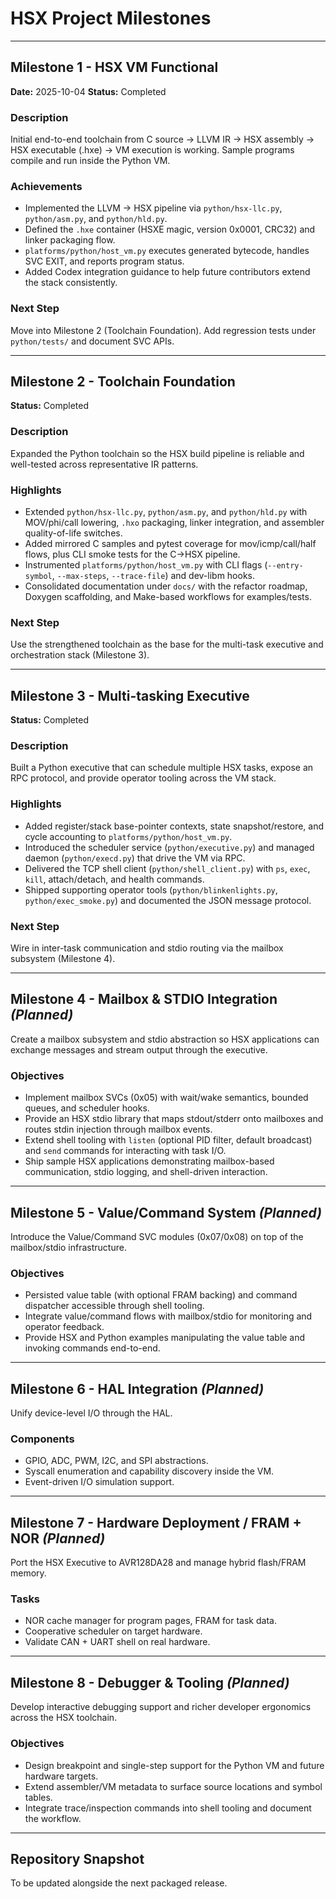 # HSX Project Milestones

---

## Milestone 1 - HSX VM Functional
**Date:** 2025-10-04
**Status:** Completed

### Description
Initial end-to-end toolchain from C source -> LLVM IR -> HSX assembly -> HSX executable (.hxe) -> VM execution is working. Sample programs compile and run inside the Python VM.

### Achievements
- Implemented the LLVM -> HSX pipeline via `python/hsx-llc.py`, `python/asm.py`, and `python/hld.py`.
- Defined the `.hxe` container (HSXE magic, version 0x0001, CRC32) and linker packaging flow.
- `platforms/python/host_vm.py` executes generated bytecode, handles SVC EXIT, and reports program status.
- Added Codex integration guidance to help future contributors extend the stack consistently.

### Next Step
Move into Milestone 2 (Toolchain Foundation). Add regression tests under `python/tests/` and document SVC APIs.

---

## Milestone 2 - Toolchain Foundation
**Status:** Completed

### Description
Expanded the Python toolchain so the HSX build pipeline is reliable and well-tested across representative IR patterns.

### Highlights
- Extended `python/hsx-llc.py`, `python/asm.py`, and `python/hld.py` with MOV/phi/call lowering, `.hxo` packaging, linker integration, and assembler quality-of-life switches.
- Added mirrored C samples and pytest coverage for mov/icmp/call/half flows, plus CLI smoke tests for the C->HSX pipeline.
- Instrumented `platforms/python/host_vm.py` with CLI flags (`--entry-symbol`, `--max-steps`, `--trace-file`) and dev-libm hooks.
- Consolidated documentation under `docs/` with the refactor roadmap, Doxygen scaffolding, and Make-based workflows for examples/tests.

### Next Step
Use the strengthened toolchain as the base for the multi-task executive and orchestration stack (Milestone 3).

---

## Milestone 3 - Multi-tasking Executive
**Status:** Completed

### Description
Built a Python executive that can schedule multiple HSX tasks, expose an RPC protocol, and provide operator tooling across the VM stack.

### Highlights
- Added register/stack base-pointer contexts, state snapshot/restore, and cycle accounting to `platforms/python/host_vm.py`.
- Introduced the scheduler service (`python/executive.py`) and managed daemon (`python/execd.py`) that drive the VM via RPC.
- Delivered the TCP shell client (`python/shell_client.py`) with `ps`, `exec`, `kill`, attach/detach, and health commands.
- Shipped supporting operator tools (`python/blinkenlights.py`, `python/exec_smoke.py`) and documented the JSON message protocol.

### Next Step
Wire in inter-task communication and stdio routing via the mailbox subsystem (Milestone 4).

---

## Milestone 4 - Mailbox & STDIO Integration *(Planned)*
Create a mailbox subsystem and stdio abstraction so HSX applications can exchange messages and stream output through the executive.

### Objectives
- Implement mailbox SVCs (0x05) with wait/wake semantics, bounded queues, and scheduler hooks.
- Provide an HSX stdio library that maps stdout/stderr onto mailboxes and routes stdin injection through mailbox events.
- Extend shell tooling with `listen` (optional PID filter, default broadcast) and `send` commands for interacting with task I/O.
- Ship sample HSX applications demonstrating mailbox-based communication, stdio logging, and shell-driven interaction.

---

## Milestone 5 - Value/Command System *(Planned)*
Introduce the Value/Command SVC modules (0x07/0x08) on top of the mailbox/stdio infrastructure.

### Objectives
- Persisted value table (with optional FRAM backing) and command dispatcher accessible through shell tooling.
- Integrate value/command flows with mailbox/stdio for monitoring and operator feedback.
- Provide HSX and Python examples manipulating the value table and invoking commands end-to-end.

---

## Milestone 6 - HAL Integration *(Planned)*
Unify device-level I/O through the HAL.

### Components
- GPIO, ADC, PWM, I2C, and SPI abstractions.
- Syscall enumeration and capability discovery inside the VM.
- Event-driven I/O simulation support.

---

## Milestone 7 - Hardware Deployment / FRAM + NOR *(Planned)*
Port the HSX Executive to AVR128DA28 and manage hybrid flash/FRAM memory.

### Tasks
- NOR cache manager for program pages, FRAM for task data.
- Cooperative scheduler on target hardware.
- Validate CAN + UART shell on real hardware.

---

## Milestone 8 - Debugger & Tooling *(Planned)*
Develop interactive debugging support and richer developer ergonomics across the HSX toolchain.

### Objectives
- Design breakpoint and single-step support for the Python VM and future hardware targets.
- Extend assembler/VM metadata to surface source locations and symbol tables.
- Integrate trace/inspection commands into shell tooling and document the workflow.

---

## Repository Snapshot
To be updated alongside the next packaged release.
